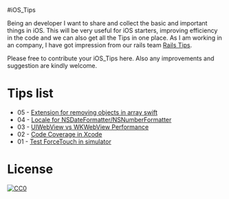#iOS_Tips

Being an developer I want to share and collect the basic and important things in iOS. This will be very useful for iOS starters, improving efficiency in the code and we can also get all the Tips in one place. As I am working in an company, I have got impression from our rails team [Rails Tips](https://github.com/logeshmallow/rails_tips).

Please free to contribute your iOS_Tips here. Also any improvements and suggestion are kindly welcome.

# Tips list
- 05 - [Extension for removing objects in array swift](https://github.com/MallowTech/iOS_tips/blob/master/ios_tips/2016-05-28-Extension-for-removing-objects-in-array-swift.md)
- 04 - [Locale for NSDateFormatter/NSNumberFormatter](https://github.com/MallowTech/iOS_tips/blob/master/ios_tips/2016-04-30-NSDateFormatters-NSNumberFormatter-Locale.md)
- 03 - [UIWebView vs WKWebView Performance](https://github.com/MallowTech/iOS_tips/blob/master/ios_tips/2016-04-28-UIWebView-vs-WKWebView-Performance.md)
- 02 - [Code Coverage in Xcode](https://github.com/MallowTech/iOS_tips/blob/master/ios_tips/2016-04-16-Code-Coverage-In-Xcode.md)
- 01 - [Test ForceTouch in simulator](https://github.com/MallowTech/iOS_tips/blob/master/ios_tips/2016-03-01-Test-ForceTouc-in-simulator.md)

# License
<p xmlns:dct="http://purl.org/dc/terms/" xmlns:vcard="http://www.w3.org/2001/vcard-rdf/3.0#">
  <a rel="license"
     href="http://creativecommons.org/publicdomain/zero/1.0/">
    <img src="http://i.creativecommons.org/p/zero/1.0/88x31.png" style="border-style: none;" alt="CC0" />
  </a>
  <br />

